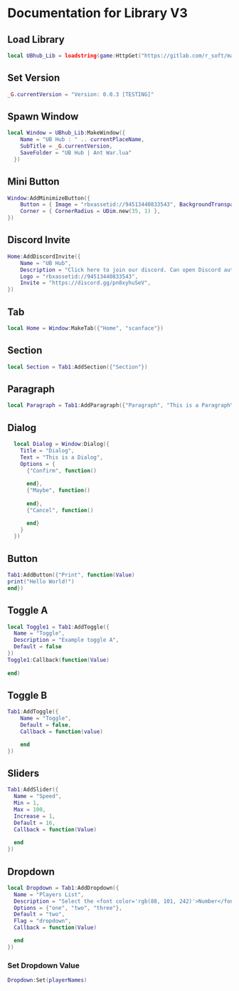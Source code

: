 # Documentation for Library V3

## Load Library
```lua
local UBhub_Lib = loadstring(game:HttpGet("https://gitlab.com/r_soft/main/-/raw/main/Library/V3.lua"))()
```

## Set Version
```lua
_G.currentVersion = "Version: 0.0.3 [TESTING]"
```
## Spawn Window
```lua
local Window = UBhub_Lib:MakeWindow({
    Name = "UB Hub : " .. currentPlaceName,
    SubTitle = _G.currentVersion,
    SaveFolder = "UB Hub | Ant War.lua"
  })
```
## Mini Button
```lua
Window:AddMinimizeButton({
    Button = { Image = "rbxassetid://94513440833543", BackgroundTransparency = 0 },
    Corner = { CornerRadius = UDim.new(35, 1) },
})
```

## Discord Invite
```lua
Home:AddDiscordInvite({
    Name = "UB Hub",
    Description = "Click here to join our discord. Can open Discord automatically if executor has requests function.",
    Logo = "rbxassetid://94513440833543",
    Invite = "https://discord.gg/pn8xyhuSeV",
})
```

## Tab
```lua
local Home = Window:MakeTab({"Home", "scanface"})
```

## Section
```lua
local Section = Tab1:AddSection({"Section"})
```

## Paragraph
```lua
local Paragraph = Tab1:AddParagraph({"Paragraph", "This is a Paragraph\nSecond Line"})
```
## Dialog
```lua
  local Dialog = Window:Dialog({
    Title = "Dialog",
    Text = "This is a Dialog",
    Options = {
      {"Confirm", function()
        
      end},
      {"Maybe", function()
        
      end},
      {"Cancel", function()

      end}
    }
  })
```
## Button
```lua
Tab1:AddButton({"Print", function(Value)
print("Hello World!")
end})
```
## Toggle A
```lua
local Toggle1 = Tab1:AddToggle({
  Name = "Toggle",
  Description = "Example toggle A",
  Default = false 
})
Toggle1:Callback(function(Value)
 
end)
```



## Toggle B
```lua
Tab1:AddToggle({
    Name = "Toggle",
    Default = false,
    Callback = function(value)

    end
})
```



## Sliders
```lua
Tab1:AddSlider({
  Name = "Speed",
  Min = 1,
  Max = 100,
  Increase = 1,
  Default = 16,
  Callback = function(Value)
  
  end
})
```

## Dropdown
```lua
local Dropdown = Tab1:AddDropdown({
  Name = "Players List",
  Description = "Select the <font color='rgb(88, 101, 242)'>Number</font>",
  Options = {"one", "two", "three"},
  Default = "two",
  Flag = "dropdown",
  Callback = function(Value)

  end
})
```
### Set Dropdown Value
```lua
Dropdown:Set(playerNames)
```




